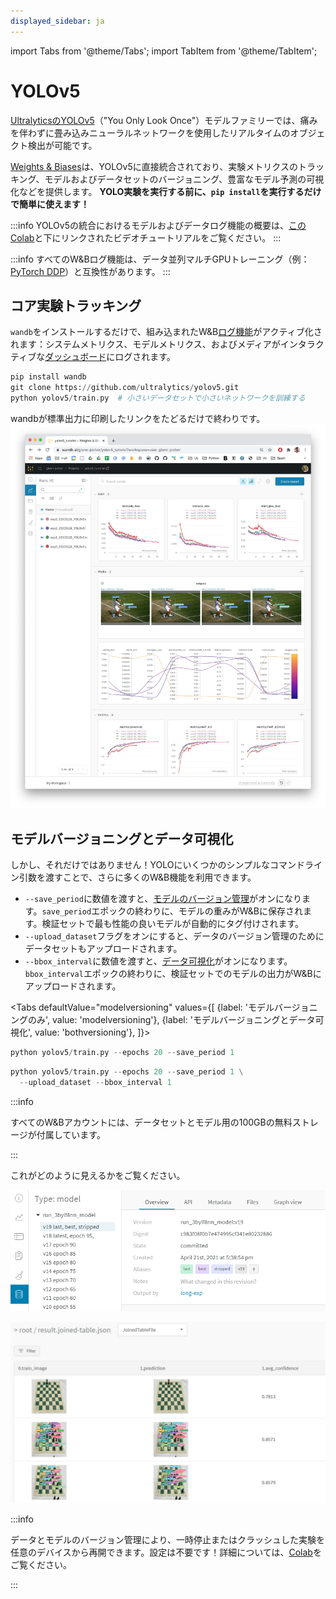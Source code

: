 ```yaml
---
displayed_sidebar: ja
---
```

import Tabs from '@theme/Tabs';
import TabItem from '@theme/TabItem';

# YOLOv5

[UltralyticsのYOLOv5](https://ultralytics.com/yolov5)（"You Only Look Once"）モデルファミリーでは、痛みを伴わずに畳み込みニューラルネットワークを使用したリアルタイムのオブジェクト検出が可能です。

[Weights & Biases](http://wandb.com)は、YOLOv5に直接統合されており、実験メトリクスのトラッキング、モデルおよびデータセットのバージョニング、豊富なモデル予測の可視化などを提供します。 **YOLO実験を実行する前に、`pip install`を実行するだけで簡単に使えます！**

:::info
YOLOv5の統合におけるモデルおよびデータログ機能の概要は、[このColab](https://wandb.me/yolo-colab)と下にリンクされたビデオチュートリアルをご覧ください。
:::

<!-- {% embed url="https://www.youtube.com/watch?v=yyecuhBmLxE" %} -->

:::info
すべてのW&Bログ機能は、データ並列マルチGPUトレーニング（例：[PyTorch DDP](https://pytorch.org/tutorials/intermediate/ddp_tutorial.html)）と互換性があります。
:::

## コア実験トラッキング

`wandb`をインストールするだけで、組み込まれたW&B[ログ機能](../track/log/intro.md)がアクティブ化されます：システムメトリクス、モデルメトリクス、およびメディアがインタラクティブな[ダッシュボード](../track/app.md)にログされます。

```python
pip install wandb
git clone https://github.com/ultralytics/yolov5.git
python yolov5/train.py  # 小さいデータセットで小さいネットワークを訓練する
```

wandbが標準出力に印刷したリンクをたどるだけで終わりです。
![すべてのこれらのチャートが揃った！](/images/integrations/yolov5_experiment_tracking.png)

## モデルバージョニングとデータ可視化

しかし、それだけではありません！YOLOにいくつかのシンプルなコマンドライン引数を渡すことで、さらに多くのW&B機能を利用できます。

* `--save_period`に数値を渡すと、[モデルのバージョン管理](../models/intro.md)がオンになります。`save_period`エポックの終わりに、モデルの重みがW&Bに保存されます。検証セットで最も性能の良いモデルが自動的にタグ付けされます。
* `--upload_dataset`フラグをオンにすると、データのバージョン管理のためにデータセットもアップロードされます。
* `--bbox_interval`に数値を渡すと、[データ可視化](../tables/intro.md)がオンになります。`bbox_interval`エポックの終わりに、検証セットでのモデルの出力がW&Bにアップロードされます。

<Tabs
  defaultValue="modelversioning"
  values={[
    {label: 'モデルバージョニングのみ', value: 'modelversioning'},
    {label: 'モデルバージョニングとデータ可視化', value: 'bothversioning'},
  ]}>
  <TabItem value="modelversioning">

```python
python yolov5/train.py --epochs 20 --save_period 1
```

  </TabItem>
  <TabItem value="bothversioning">

```python
python yolov5/train.py --epochs 20 --save_period 1 \
  --upload_dataset --bbox_interval 1
```
</TabItem>

</Tabs>

:::info

すべてのW&Bアカウントには、データセットとモデル用の100GBの無料ストレージが付属しています。

:::

これがどのように見えるかをご覧ください。

![Model Versioning: 最新および最高のバージョンのモデルが識別されます。](/images/integrations/yolov5_model_versioning.png)

![Data Visualization: モデルの出力と個々のメトリクスとの比較で入力画像を確認します。](/images/integrations/yolov5_data_visualization.png)

:::info

データとモデルのバージョン管理により、一時停止またはクラッシュした実験を任意のデバイスから再開できます。設定は不要です！詳細については、[Colab](https://wandb.me/yolo-colab)をご覧ください。

:::